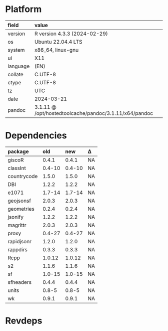 # Platform

|field    |value                                                  |
|:--------|:------------------------------------------------------|
|version  |R version 4.3.3 (2024-02-29)                           |
|os       |Ubuntu 22.04.4 LTS                                     |
|system   |x86_64, linux-gnu                                      |
|ui       |X11                                                    |
|language |(EN)                                                   |
|collate  |C.UTF-8                                                |
|ctype    |C.UTF-8                                                |
|tz       |UTC                                                    |
|date     |2024-03-21                                             |
|pandoc   |3.1.11 @ /opt/hostedtoolcache/pandoc/3.1.11/x64/pandoc |

# Dependencies

|package     |old    |new    |Δ  |
|:-----------|:------|:------|:--|
|giscoR      |0.4.1  |0.4.1  |NA |
|classInt    |0.4-10 |0.4-10 |NA |
|countrycode |1.5.0  |1.5.0  |NA |
|DBI         |1.2.2  |1.2.2  |NA |
|e1071       |1.7-14 |1.7-14 |NA |
|geojsonsf   |2.0.3  |2.0.3  |NA |
|geometries  |0.2.4  |0.2.4  |NA |
|jsonify     |1.2.2  |1.2.2  |NA |
|magrittr    |2.0.3  |2.0.3  |NA |
|proxy       |0.4-27 |0.4-27 |NA |
|rapidjsonr  |1.2.0  |1.2.0  |NA |
|rappdirs    |0.3.3  |0.3.3  |NA |
|Rcpp        |1.0.12 |1.0.12 |NA |
|s2          |1.1.6  |1.1.6  |NA |
|sf          |1.0-15 |1.0-15 |NA |
|sfheaders   |0.4.4  |0.4.4  |NA |
|units       |0.8-5  |0.8-5  |NA |
|wk          |0.9.1  |0.9.1  |NA |

# Revdeps

